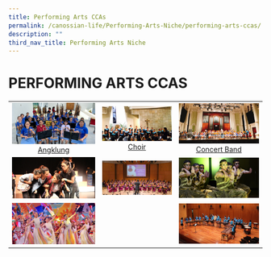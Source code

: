 ```yaml
---
title: Performing Arts CCAs
permalink: /canossian-life/Performing-Arts-Niche/performing-arts-ccas/
description: ""
third_nav_title: Performing Arts Niche
---
```

# PERFORMING ARTS CCAS

|   |   |   |
|:---:|:---:|:---:|
| ![](/images/Canossian%20Life/Performing%20Arts%20Niche/Performing%20arts%20cca/Angklung_1.jpg) [Angklung]() |  ![](/images/Canossian%20Life/Performing%20Arts%20Niche/Performing%20arts%20cca/Choir_Chapel-performance.jpg)[Choir ]()|  ![](/images/Canossian%20Life/Performing%20Arts%20Niche/Performing%20arts%20cca/CB_VCH_1.jpg) [Concert Band](https://) |
|![](/images/Canossian%20Life/Performing%20Arts%20Niche/Performing%20arts%20cca/Human-Values-Drama-Festival-2018-Pic-1.jpg)   | ![](/images/Canossian%20Life/Performing%20Arts%20Niche/Performing%20arts%20cca/guitar2.jpg)  | ![](/images/Canossian%20Life/Performing%20Arts%20Niche/Performing%20arts%20cca/INDIAN-DANCE_4212.jpg)  |
| ![](/images/Canossian%20Life/Performing%20Arts%20Niche/Performing%20arts%20cca/4-Joy-Dancing-Beijing-2018-In-Beijing-to-promote-Singapore.jpg)  |   | ![](/images/Canossian%20Life/Performing%20Arts%20Niche/Performing%20arts%20cca/SYF-stage.jpg)  |